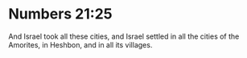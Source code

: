 # Numbers 21:25

And Israel took all these cities, and Israel settled in all the cities of the Amorites, in Heshbon, and in all its villages.
